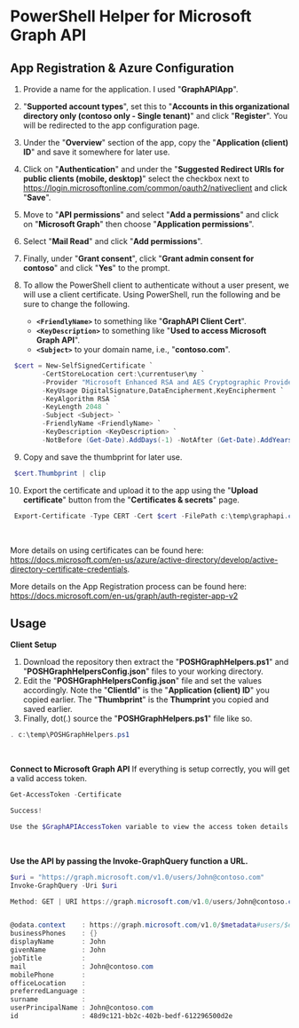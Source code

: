 # PowerShell Helper for Microsoft Graph API 

## **App Registration & Azure Configuration**

1. Provide a name for the application. I used "**GraphAPIApp**".
2. "**Supported account types**", set this to "**Accounts in this organizational directory only (contoso only - Single tenant)**" and click "**Register**". You will be redirected to the app configuration page.
3. Under the "**Overview**" section of the app, copy the "**Application (client) ID**" and save it somewhere for later use.
4. Click on "**Authentication**" and under the "**Suggested Redirect URIs for public clients (mobile, desktop)**" select the checkbox next to https://login.microsoftonline.com/common/oauth2/nativeclient and click "**Save**".
5. Move to "**API permissions**" and select "**Add a permissions**" and click on "**Microsoft Graph**" then choose "**Application permissions**".
6. Select "**Mail Read**" and click "**Add permissions**".
7. Finally, under "**Grant consent**", click "**Grant admin consent for contoso**" and click "**Yes**" to the prompt.
8. To allow the PowerShell client to authenticate without a user present, we will use a client certificate. Using PowerShell, run the following and be sure to change the following.

   - **`<FriendlyName>`** to something like "**GraphAPI Client Cert**". 
   - **`<KeyDescription>`** to something like "**Used to access Microsoft Graph API**".
   - **`<Subject>`** to your domain name, i.e., "**contoso.com**".

 ```powershell
  $cert = New-SelfSignedCertificate `
         -CertStoreLocation cert:\currentuser\my `
         -Provider "Microsoft Enhanced RSA and AES Cryptographic Provider" `
         -KeyUsage DigitalSignature,DataEncipherment,KeyEncipherment `
         -KeyAlgorithm RSA `
         -KeyLength 2048 `
         -Subject <Subject> `
         -FriendlyName <FriendlyName> `
         -KeyDescription <KeyDescription> `
         -NotBefore (Get-Date).AddDays(-1) -NotAfter (Get-Date).AddYears(2);
 ```
9. Copy and save the thumbprint for later use.

```powershell
 $cert.Thumbprint | clip
 ```
10. Export the certificate and upload it to the app using the "**Upload certificate**" button from the "**Certificates & secrets**" page.
```powershell
 Export-Certificate -Type CERT -Cert $cert -FilePath c:\temp\graphapi.cer;
 ```
</br>

More details on using certificates can be found here: https://docs.microsoft.com/en-us/azure/active-directory/develop/active-directory-certificate-credentials.

More details on the App Registration process can be found here: https://docs.microsoft.com/en-us/graph/auth-register-app-v2
</br>

## **Usage**
**Client Setup**
1. Download the repository then extract the "**POSHGraphHelpers.ps1**" and "**POSHGraphHelpersConfig.json**" files to your working directory.
2. Edit the "**POSHGraphHelpersConfig.json**" file and set the values accordingly. Note the "**ClientId**" is the "**Application (client) ID**" you copied earlier. The "**Thumbprint**" is the **Thumprint** you copied and saved earlier.
3. Finally, dot(.) source the "**POSHGraphHelpers.ps1**" file like so.

```powershell
. c:\temp\POSHGraphHelpers.ps1
```
</br>

**Connect to Microsoft Graph API**
If everything is setup correctly, you will get a valid access token.
```powershell
Get-AccessToken -Certificate

Success!

Use the $GraphAPIAccessToken variable to view the access token details.

```
</br>

**Use the API by passing the Invoke-GraphQuery function a URL.**
```powershell
$uri = "https://graph.microsoft.com/v1.0/users/John@contoso.com"
Invoke-GraphQuery -Uri $uri

Method: GET | URI https://graph.microsoft.com/v1.0/users/John@contoso.com | Found: 1


@odata.context    : https://graph.microsoft.com/v1.0/$metadata#users/$entity
businessPhones    : {}
displayName       : John
givenName         : John
jobTitle          :
mail              : John@contoso.com
mobilePhone       :
officeLocation    :
preferredLanguage :
surname           :
userPrincipalName : John@contoso.com
id                : 48d9c121-bb2c-402b-bedf-612296500d2e
```